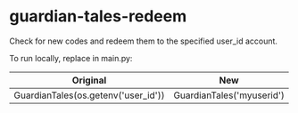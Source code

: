 # guardian-tales-redeem
Check for new codes and redeem them to the specified user_id account.

To run locally, replace in main.py:

| Original | New |
| ------------- | ------------- |
| GuardianTales(os.getenv('user_id'))  | GuardianTales('myuserid')  |
